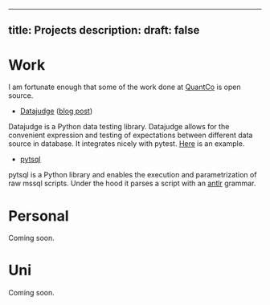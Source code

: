  ---
title: Projects
description:
draft: false
---


# Work
I am fortunate enough that some of the work done at [QuantCo](https://quantco.com/) is open source.
* [Datajudge](https://github.com/quantco/datajudge) ([blog post](https://tech.quantco.com/2022/06/20/datajudge.html))

Datajudge is a Python data testing library. Datajudge allows for the convenient expression and testing of expectations between different data source in database. It integrates nicely with pytest. [Here](https://datajudge.readthedocs.io/en/latest/examples/example.html) is an example.

* [pytsql](https://github.com/Quantco/pytsql) 

pytsql is a Python library and enables the execution and parametrization of raw mssql scripts. Under the hood it parses a script with an [antlr](https://www.antlr.org/) grammar.

# Personal
Coming soon.

# Uni
Coming soon.
